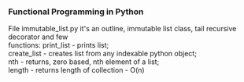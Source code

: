 ### Functional Programming in Python    
File immutable_list.py it's an outline, immutable list class, tail recursive decorator and few     
functions: print_list - prints list;    
create_list - creates list from any indexable python object;    
nth - returns, zero based, nth element of a list;    
length - returns length of collection - O(n)     
